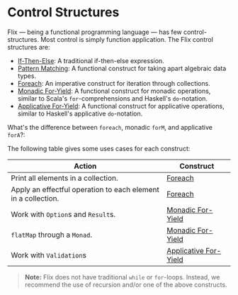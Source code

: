 # Control Structures

Flix — being a functional programming language — has few control-structures.
Most control is simply function application. The Flix control structures are:

- [If-Then-Else](./if-then-else.md): A traditional if-then-else expression.
- [Pattern Matching](./pattern-matching.md): A functional construct for
  taking apart algebraic data types. 
- [Foreach](./foreach.md): An imperative construct for iteration through
  collections.
- [Monadic For-Yield](./monadic-for-yield.md): A functional construct for
  monadic operations, similar to Scala's `for`-comprehensions and Haskell's
  `do`-notation.
- [Applicative For-Yield](./applicative-for-yield.md): A functional construct
  for applicative operations, similar to Haskell's applicative `do`-notation.

What's the difference between `foreach`, monadic `forM`, and applicative `forA`?:

The following table gives some uses cases for each construct:

| Action                                                        | Construct                           |
|---------------------------------------------------------------|-------------------------------------|
| Print all elements in a collection.                           | [Foreach](./foreach.md)             |
| Apply an effectful operation to each element in a collection. | [Foreach](./foreach.md)             |
| Work with `Option`s and `Result`s.                            | [Monadic For-Yield](./monadic-for-yield.md) |
| `flatMap` through a `Monad`.                                  | [Monadic For-Yield](./monadic-for-yield.md) |
| Work with `Validation`s                                       | [Applicative For-Yield](./applicative-for-yield.md) |

> **Note:** Flix does not have traditional `while` or `for`-loops. Instead, we
> recommend the use of recursion and/or one of the above constructs.
